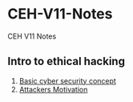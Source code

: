 # CEH-V11-Notes
CEH V11 Notes

## Intro to ethical hacking 

1) [Basic cyber security concept](https://github.com/moulik-source/CEH-V11-Notes/blob/main/Intro%20to%20ethical%20hacking)
2) [Attackers Motivation](https://github.com/moulik-source/CEH-V11-Notes/blob/main/Intro%20to%20ethical%20hacking)
